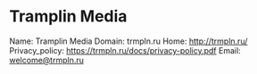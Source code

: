 
# Tramplin Media

Name: Tramplin Media
Domain: trmpln.ru
Home: http://trmpln.ru/
Privacy_policy: https://trmpln.ru/docs/privacy-policy.pdf
Email: welcome@trmpln.ru
